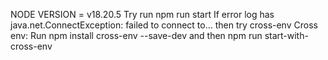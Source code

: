 NODE VERSION = v18.20.5
Try run npm run start
If error log has java.net.ConnectException: failed to connect to... then try cross-env
Cross env: Run npm install cross-env --save-dev and then npm run start-with-cross-env